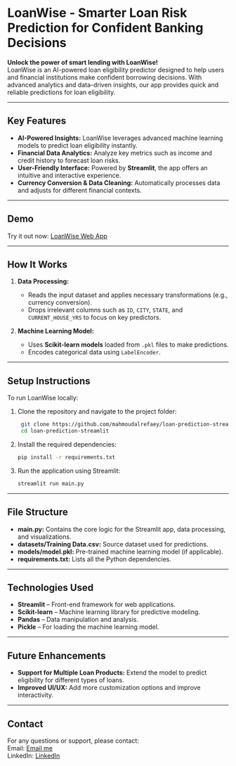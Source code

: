 # LoanWise - Smarter Loan Risk Prediction for Confident Banking Decisions

**Unlock the power of smart lending with LoanWise!**  
LoanWise is an AI-powered loan eligibility predictor designed to help users and financial institutions make confident borrowing decisions. With advanced analytics and data-driven insights, our app provides quick and reliable predictions for loan eligibility.

---

## Key Features

- **AI-Powered Insights:** LoanWise leverages advanced machine learning models to predict loan eligibility instantly.  
- **Financial Data Analytics:** Analyze key metrics such as income and credit history to forecast loan risks.  
- **User-Friendly Interface:** Powered by **Streamlit**, the app offers an intuitive and interactive experience.  
- **Currency Conversion & Data Cleaning:** Automatically processes data and adjusts for different financial contexts.  
---

## Demo

Try it out now: [LoanWise Web App](https://loanwise.streamlit.app/)

---

## How It Works

1. **Data Processing:**  
   - Reads the input dataset and applies necessary transformations (e.g., currency conversion).  
   - Drops irrelevant columns such as `ID`, `CITY`, `STATE`, and `CURRENT_HOUSE_YRS` to focus on key predictors.

2. **Machine Learning Model:**  
   - Uses **Scikit-learn models** loaded from `.pkl` files to make predictions.  
   - Encodes categorical data using `LabelEncoder`.

---

## Setup Instructions

To run LoanWise locally:

1. Clone the repository and navigate to the project folder:
   ```bash
    git clone https://github.com/mahmoudalrefaey/loan-prediction-streamlit.git
    cd loan-prediction-streamlit
   ```

2. Install the required dependencies:
   ```bash
   pip install -r requirements.txt
   ```

3. Run the application using Streamlit:
   ```bash
   streamlit run main.py
   ```
---

## File Structure

- **main.py:** Contains the core logic for the Streamlit app, data processing, and visualizations.
- **datasets/Training Data.csv:** Source dataset used for predictions.
- **models/model.pkl:** Pre-trained machine learning model (if applicable).
- **requirements.txt:** Lists all the Python dependencies.

---

## Technologies Used

- **Streamlit** – Front-end framework for web applications.  
- **Scikit-learn** – Machine learning library for predictive modeling.  
- **Pandas** – Data manipulation and analysis.  
- **Pickle** – For loading the machine learning model.

---

## Future Enhancements

- **Support for Multiple Loan Products:** Extend the model to predict eligibility for different types of loans.  
- **Improved UI/UX:** Add more customization options and improve interactivity.

---

## Contact

For any questions or support, please contact:  
Email: [Email me](mailto:dev.mahmoudrefaey@gmail.com)  
LinkedIn: [LinkedIn](www.linkedin.com/in/mahmoudmalrefaey)
```

